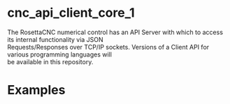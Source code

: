 ﻿# cnc_api_client_core_1
The RosettaCNC numerical control has an API Server with which to access its internal functionality via JSON<br>
Requests/Responses over TCP/IP sockets. Versions of a Client API for various programming languages will<br>
be available in this repository.

# Examples

